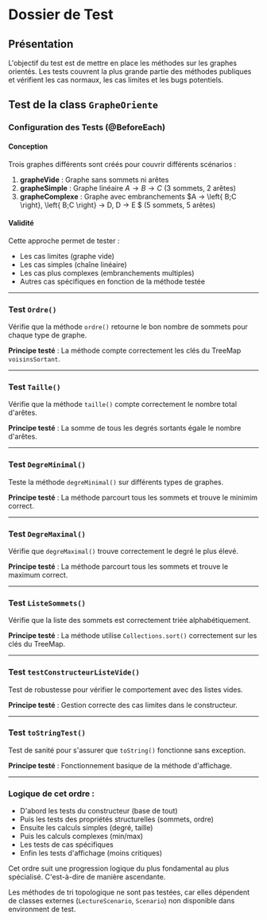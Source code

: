 # Dossier de Test

## Présentation

L'objectif du test est de mettre en place les méthodes sur les graphes orientés. Les tests couvrent la plus grande
partie des méthodes publiques et vérifient les cas normaux, les cas limites et les bugs potentiels.

## Test de la class `GrapheOriente`

### Configuration des Tests (@BeforeEach)

#### Conception
Trois graphes différents sont créés pour couvrir différents scénarios :

1. **grapheVide** : Graphe sans sommets ni arêtes
2. **grapheSimple** : Graphe linéaire $A → B → C$ ($3$ sommets, $2$ arêtes)
3. **grapheComplexe** : Graphe avec embranchements $A → \left\{ B;C \right\}, \left\{ B;C \right\} → D, D → E $ ($5$ sommets, $5$ arêtes)

#### Validité
Cette approche permet de tester :
- Les cas limites (graphe vide)
- Les cas simples (chaîne linéaire)
- Les cas plus complexes (embranchements multiples)
- Autres cas spécifiques en fonction de la méthode testée

---

### Test `Ordre()`
Vérifie que la méthode `ordre()` retourne le bon nombre de sommets pour chaque type de graphe.

**Principe testé** : La méthode compte correctement les clés du TreeMap `voisinsSortant`.

---
### Test `Taille()`
Vérifie que la méthode `taille()` compte correctement le nombre total d'arêtes.

**Principe testé** : La somme de tous les degrés sortants égale le nombre d'arêtes.

---
### Test `DegreMinimal()`
Teste la méthode `degreMinimal()` sur différents types de graphes.

**Principe testé** : La méthode parcourt tous les sommets et trouve le minimim correct.

---
### Test `DegreMaximal()`
Vérifie que `degreMaximal()` trouve correctement le degré le plus élevé.

**Principe testé** : La méthode parcourt tous les sommets et trouve le maximum correct.

---
### Test `ListeSommets()`
Vérifie que la liste des sommets est correctement triée alphabétiquement.

**Principe testé** : La méthode utilise `Collections.sort()` correctement sur les clés du TreeMap.

---
### Test `testConstructeurListeVide()`
Test de robustesse pour vérifier le comportement avec des listes vides.

**Principe testé** : Gestion correcte des cas limites dans le constructeur.

---
### Test `toStringTest()`
Test de sanité pour s'assurer que `toString()` fonctionne sans exception.

**Principe testé** : Fonctionnement basique de la méthode d'affichage.

---

### Logique de cet ordre :

- D'abord les tests du constructeur (base de tout)
- Puis les tests des propriétés structurelles (sommets, ordre)
- Ensuite les calculs simples (degré, taille)
- Puis les calculs complexes (min/max)
- Les tests de cas spécifiques
- Enfin les tests d'affichage (moins critiques)

Cet ordre suit une progression logique du plus fondamental au plus spécialisé. C'est-à-dire de manière ascendante.

Les méthodes de tri topologique ne sont pas testées, car elles dépendent de classes externes (`LectureScenario`, `Scenario`)
non disponible dans environment de test.
